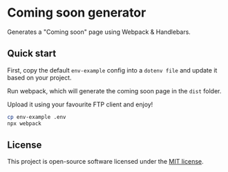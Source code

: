 # Coming soon generator

Generates a "Coming soon" page using Webpack & Handlebars.

## Quick start

First, copy the default `env-example` config into a `dotenv file` and update it based on your project.

Run webpack, which will generate the coming soon page in the `dist` folder.

Upload it using your favourite FTP client and enjoy!

```bash
cp env-example .env
npx webpack
```

## License

This project is open-source software licensed under the [MIT license](https://opensource.org/licenses/MIT).
